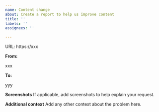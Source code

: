```yaml
---
name: Content change
about: Create a report to help us improve content
title: ''
labels: ''
assignees: ''

---
```


URL: https://xxx

**From:**

  xxx

**To:**

  yyy

**Screenshots**
If applicable, add screenshots to help explain your request.

**Additional context**
Add any other context about the problem here.
